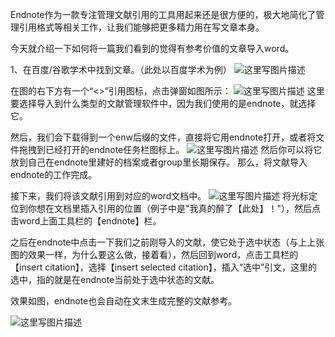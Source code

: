 Endnote作为一款专注管理文献引用的工具用起来还是很方便的，极大地简化了管理引用格式等相关工作，让我们能够把更多精力用在写文章本身。

今天就介绍一下如何将一篇我们看到的觉得有参考价值的文章导入word。

1、在百度/谷歌学术中找到文章。（此处以百度学术为例）
![这里写图片描述](http://img.blog.csdn.net/20170823095104207?watermark/2/text/aHR0cDovL2Jsb2cuY3Nkbi5uZXQvcXFfMzI2OTA5OTk=/font/5a6L5L2T/fontsize/400/fill/I0JBQkFCMA==/dissolve/70/gravity/SouthEast)

在图的右下方有一个“<>”引用图标，点击弹窗如图所示：
![这里写图片描述](http://img.blog.csdn.net/20170823095212773?watermark/2/text/aHR0cDovL2Jsb2cuY3Nkbi5uZXQvcXFfMzI2OTA5OTk=/font/5a6L5L2T/fontsize/400/fill/I0JBQkFCMA==/dissolve/70/gravity/SouthEast)
这里要选择导入到什么类型的文献管理软件中，因为我们使用的是endnote，就选择它。

然后，我们会下载得到一个enw后缀的文件，直接将它用endnote打开，或者将文件拖拽到已经打开的endnote任务栏图标上。
![这里写图片描述](http://img.blog.csdn.net/20170823095430078?watermark/2/text/aHR0cDovL2Jsb2cuY3Nkbi5uZXQvcXFfMzI2OTA5OTk=/font/5a6L5L2T/fontsize/400/fill/I0JBQkFCMA==/dissolve/70/gravity/SouthEast)
然后你可以将它放到自己在endnote里建好的档案或者group里长期保存。
那么，将文献导入endnote的工作完成。

接下来，我们将该文献引用到对应的word文档中。
![这里写图片描述](http://img.blog.csdn.net/20170823095639654?watermark/2/text/aHR0cDovL2Jsb2cuY3Nkbi5uZXQvcXFfMzI2OTA5OTk=/font/5a6L5L2T/fontsize/400/fill/I0JBQkFCMA==/dissolve/70/gravity/SouthEast)
将光标定位到你想在文档里插入引用的位置（例子中是"我真的醉了【此处】！"），然后点击word上面工具栏的【endnote】栏。

之后在endnote中点击一下我们之前刚导入的文献，使它处于选中状态（与上上张图的效果一样，为什么要这么做，接着看），然后回到word，点击工具栏的【insert citation】，选择【insert selected citation】，插入“选中”引文，这里的选中，指的就是在endnote当前处于选中状态的文献。

效果如图，endnote也会自动在文末生成完整的文献参考。

![这里写图片描述](http://img.blog.csdn.net/20170823100112300?watermark/2/text/aHR0cDovL2Jsb2cuY3Nkbi5uZXQvcXFfMzI2OTA5OTk=/font/5a6L5L2T/fontsize/400/fill/I0JBQkFCMA==/dissolve/70/gravity/SouthEast)


